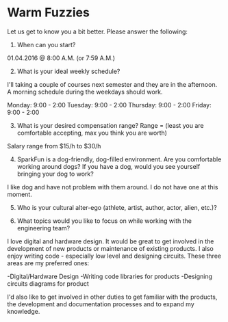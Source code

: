 Warm Fuzzies
=============

Let us get to know you a bit better. Please answer the following:

1. When can you start?

01.04.2016 @ 8:00 A.M. (or 7:59 A.M.)


2. What is your ideal weekly schedule?

I'll taking a couple of courses next semester and they are in the afternoon. A morning schedule during the weekdays should work. 

Monday: 9:00 - 2:00
Tuesday: 9:00 - 2:00
Thursday: 9:00 - 2:00
Friday: 9:00 - 2:00


3. What is your desired compensation range? Range = (least you are comfortable accepting, max you think you are worth)

Salary range from $15/h to $30/h


4. SparkFun is a dog-friendly, dog-filled environment. Are you comfortable working around dogs? If you have a dog, would you see yourself bringing your dog to work?

I like dog and have not problem with them around. I do not have one at this moment.  


5. Who is your cultural alter-ego (athlete, artist, author, actor, alien, etc.)? 

6. What topics would you like to focus on while working with the engineering team? 

I love digital and hardware design. It would be great to get involved in the development of new products or maintenance of existing products. I also enjoy writing code - especially low level and designing circuits. These three areas are my preferred ones:

-Digital/Hardware Design
-Writing code libraries for products
-Designing circuits diagrams for product

I'd also like to get involved in other duties to get familiar with the products, the development and documentation processes and to expand my knowledge.  